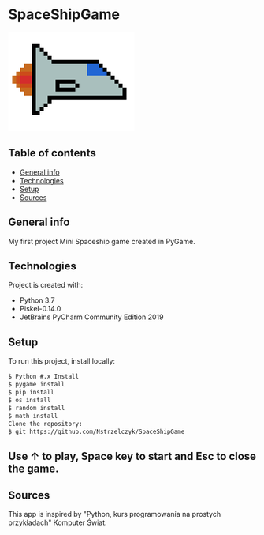# SpaceShipGame
 ![Space Ship](spaceshipbig.png)
## Table of contents
* [General info](#general-info)
* [Technologies](#technologies)
* [Setup](#setup)
* [Sources](#sources)

## General info
My first project Mini Spaceship game created in PyGame.
	
## Technologies
Project is created with:
* Python 3.7
* Piskel-0.14.0
* JetBrains PyCharm Community Edition 2019

## Setup
To run this project, install locally:

```
$ Python #.x Install
$ pygame install
$ pip install
$ os install
$ random install
$ math install 
Clone the repository:
$ git https://github.com/Nstrzelczyk/SpaceShipGame

```

## Use ↑ to play, Space key to start and Esc to close the game.



## Sources
This app is inspired by "Python, kurs programowania na prostych przykładach" Komputer Świat.
